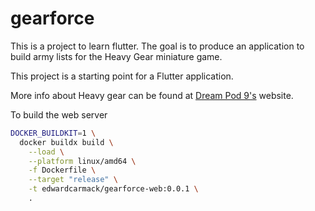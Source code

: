 # gearforce

This is a project to learn flutter.  The goal is to produce an application to build army lists for the Heavy Gear miniature game.


This project is a starting point for a Flutter application.

More info about Heavy gear can be found at [Dream Pod 9's](www.dp9.com) website.

To build the web server
```bash
DOCKER_BUILDKIT=1 \
  docker buildx build \
    --load \
    --platform linux/amd64 \
    -f Dockerfile \
    --target "release" \
    -t edwardcarmack/gearforce-web:0.0.1 \
    .

```
